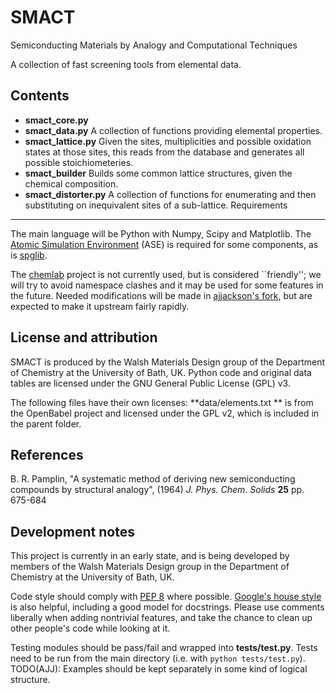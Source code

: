 SMACT
=====

Semiconducting Materials by Analogy and Computational Techniques

A collection of fast screening tools from elemental data.

Contents
--------

* **smact_core.py** 
* **smact_data.py** A collection of functions providing elemental properties.
* **smact_lattice.py** Given the sites, multiplicities and possible oxidation states at those sites, this reads from the database and generates all possible stoichiometeries.
* **smact_builder** Builds some common lattice structures, given the chemical composition.
* **smact_distorter.py** A collection of functions for enumerating and then substituting on inequivalent sites of a sub-lattice.
Requirements
------------

The main language will be Python with Numpy, Scipy and Matplotlib.
The [Atomic Simulation Environment](https://wiki.fysik.dtu.dk/ase) 
(ASE) is required for some components, as is [spglib](http://spglib.sourceforge.net).

The [chemlab](http://chemlab.github.com/chemlab) project is not
currently used, but is considered ``friendly''; we will try to avoid
namespace clashes and it may be used for some features in the future.
Needed modifications will be made in [ajjackson's
fork](https://github.com/ajjackson/chemlab), 
but are expected to make it upstream fairly rapidly.



License and attribution
-----------------------

SMACT is produced by the Walsh Materials Design group of the
Department of Chemistry at the University of Bath, UK.  Python code
and original data tables are licensed under the GNU General Public
License (GPL) v3.

The following files have their own licenses: **data/elements.txt ** is
from the OpenBabel project and licensed under the GPL v2, which is
included in the parent folder.

References
----------

B. R. Pamplin, "A systematic method of deriving new semiconducting
compounds by structural analogy", (1964) *J. Phys. Chem. Solids*
**25** pp. 675-684


Development notes
-----------------

This project is currently in an early state, and is being developed by
members of the Walsh Materials Design group in the Department of
Chemistry at the University of Bath, UK.

Code style should comply with [PEP
8](http://www.python.org/dev/peps/pep-0008) where possible.
[Google's house
style](http://google-styleguide.googlecode.com/svn/trunk/pyguide.html)
is also helpful, including a good model for docstrings.
Please use comments liberally when adding nontrivial features, and
take the chance to clean up other people's code while looking at it.

Testing modules should be pass/fail and wrapped into **tests/test.py**.
Tests need to be run from the main directory (i.e. with `python tests/test.py`).
TODO(AJJ): Examples should be kept separately in some kind of logical structure.
